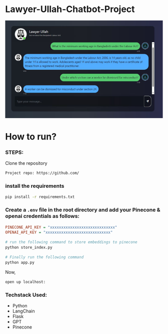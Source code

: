 # Lawyer-Ullah-Chatbot-Project

![image alt](https://github.com/dmohammadullah/lawyer-ullah/blob/09ca290b840629267e7f0abaeb0a004ff97efedb/lawyer_ullah.JPG)

# How to run?
### STEPS:

Clone the repository

```bash
Project repo: https://github.com/
```

### install the requirements
```bash
pip install -r requirements.txt
```


### Create a `.env` file in the root directory and add your Pinecone & openai credentials as follows:

```ini
PINECONE_API_KEY = "xxxxxxxxxxxxxxxxxxxxxxxxxxxxx"
OPENAI_API_KEY = "xxxxxxxxxxxxxxxxxxxxxxxxxxxxx"
```


```bash
# run the following command to store embeddings to pinecone
python store_index.py
```

```bash
# Finally run the following command
python app.py
```

Now,
```bash
open up localhost:
```


### Techstack Used:

- Python
- LangChain
- Flask
- GPT
- Pinecone
